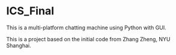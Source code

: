 # ICS_Final

This is a multi-platform chatting machine using Python with GUI.

This is a project based on the initial code from Zhang Zheng, NYU Shanghai.